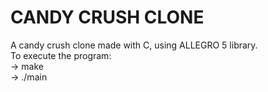 # CANDY CRUSH CLONE
A candy crush clone made with C, using ALLEGRO 5 library.\
To execute the program:\
-> make \
-> ./main

